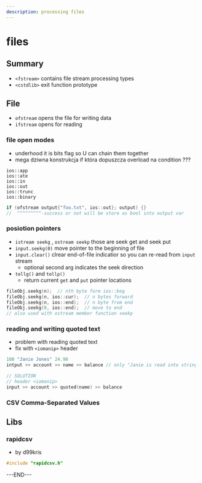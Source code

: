 ```yaml
---
description: processing files
---
```


# files

## Summary

* `<fstream>` contains file stream processing types
* `<cstdlib>` exit function prototype

## File

* `ofstream` opens the file for writing data
* `ifstream` opens for reading

### file open modes

* underhood it is bits flag so U can chain them together
* mega dziwna konstrukcja if która dopuszcza overload na condition ???

```text
ios::app
ios::ate
ios::in
ios::out
ios::trunc
ios::binary
```

```cpp
if (ofstream output{"foo.txt", ios::out}; output) {}
//  ^^^^^^^^^-success or not will be store as bool into output var
```

### posiotion pointers

* `istream seekg` , `ostream seekp` those are seek get and seek put
* `input.seekg(0)` move pointer to the beginning of file
* `input.clear()` clrear end-of-file indicatior so you can re-read from `input` stream
  * optional second arg indicates the seek direction
* `tellg()` and `tellp()`
  * return current `get` and `put` pointer locations

```cpp
fileObj.seekg(n);  // nth byte form ios::beg
fileObj.seekg(n, ios::cur);  // n bytes forward
fileObj.seekg(n, ios::end);  // n byte from end
fileObj.seekg(0, ios::end);  // move to end
// also used with ostream member function seekp
```

### reading and writing quoted text

* problem with reading quoted text
* fix with `<iomanip>` header

```cpp
100 "Janie Jones" 24.98
intput >> account >> name >> balance // only "Janie is read into string var name

// SOLUTION
// header <iomanip>
input >> account >> quoted(name) >> balance
```

### CSV Comma-Separated Values



## Libs

### rapidcsv

* by d99kris

```cpp
#include "rapidcsv.h"
```



















---END---

